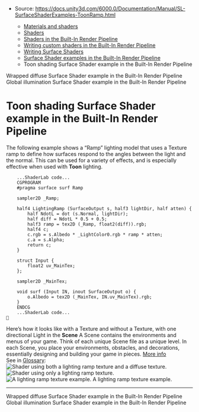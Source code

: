 * Source: https://docs.unity3d.com/6000.0/Documentation/Manual/SL-SurfaceShaderExamples-ToonRamp.html

  * [Materials and shaders](https://docs.unity3d.com/6000.0/Documentation/Manual/materials-and-shaders.html)
  * [Shaders](https://docs.unity3d.com/6000.0/Documentation/Manual/Shaders.html)
  * [Shaders in the Built-In Render Pipeline](https://docs.unity3d.com/6000.0/Documentation/Manual/shader-built-in-birp-landing.html)
  * [Writing custom shaders in the Built-In Render Pipeline](https://docs.unity3d.com/6000.0/Documentation/Manual/writing-shaders-birp.html)
  * [Writing Surface Shaders](https://docs.unity3d.com/6000.0/Documentation/Manual/writing-surface-shaders.html)
  * [Surface Shader examples in the Built-In Render Pipeline](https://docs.unity3d.com/6000.0/Documentation/Manual/SL-SurfaceShaderExamples.html)
  * Toon shading Surface Shader example in the Built-In Render Pipeline


[](https://docs.unity3d.com/6000.0/Documentation/Manual/SL-SurfaceShaderExamples-WrappedDiffuse.html)
Wrapped diffuse Surface Shader example in the Built-In Render Pipeline
[](https://docs.unity3d.com/6000.0/Documentation/Manual/SL-SurfaceShaderExamples-GlobalIllumination.html)
Global illumination Surface Shader example in the Built-In Render Pipeline
# Toon shading Surface Shader example in the Built-In Render Pipeline
The following example shows a “Ramp” lighting model that uses a Texture ramp to define how surfaces respond to the angles between the light and the normal. This can be used for a variety of effects, and is especially effective when used with **Toon** lighting.
```
    ...ShaderLab code...
    CGPROGRAM
    #pragma surface surf Ramp

    sampler2D _Ramp;

    half4 LightingRamp (SurfaceOutput s, half3 lightDir, half atten) {
        half NdotL = dot (s.Normal, lightDir);
        half diff = NdotL * 0.5 + 0.5;
        half3 ramp = tex2D (_Ramp, float2(diff)).rgb;
        half4 c;
        c.rgb = s.Albedo * _LightColor0.rgb * ramp * atten;
        c.a = s.Alpha;
        return c;
    }

    struct Input {
        float2 uv_MainTex;
    };
    
    sampler2D _MainTex;
    
    void surf (Input IN, inout SurfaceOutput o) {
        o.Albedo = tex2D (_MainTex, IN.uv_MainTex).rgb;
    }
    ENDCG
    ...ShaderLab code...

```

Here’s how it looks like with a Texture and without a Texture, with one directional Light in the **Scene** A Scene contains the environments and menus of your game. Think of each unique Scene file as a unique level. In each Scene, you place your environments, obstacles, and decorations, essentially designing and building your game in pieces. [More info](https://docs.unity3d.com/6000.0/Documentation/Manual/CreatingScenes.html)  
See in [Glossary](https://docs.unity3d.com/6000.0/Documentation/Manual/Glossary.html#Scene): 
![Shader using both a lighting ramp texture and a diffuse texture.](https://docs.unity3d.com/6000.0/Documentation/uploads/Main/SurfaceShaderToonRamp.jpg) ![Shader using only a lighting ramp texture.](https://docs.unity3d.com/6000.0/Documentation/uploads/Main/SurfaceShaderToonRampNoTex.jpg)
![A lighting ramp texture example.](https://docs.unity3d.com/6000.0/Documentation/uploads/Main/SurfaceShaderToonRampItself.png) A lighting ramp texture example.
* * *
[](https://docs.unity3d.com/6000.0/Documentation/Manual/SL-SurfaceShaderExamples-WrappedDiffuse.html)
Wrapped diffuse Surface Shader example in the Built-In Render Pipeline
[](https://docs.unity3d.com/6000.0/Documentation/Manual/SL-SurfaceShaderExamples-GlobalIllumination.html)
Global illumination Surface Shader example in the Built-In Render Pipeline
